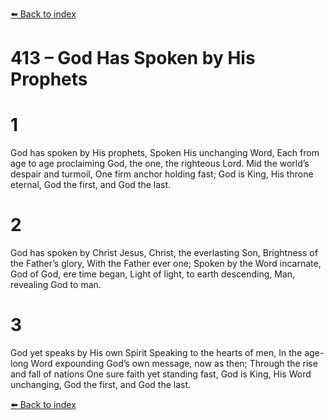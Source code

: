 [⬅️ Back to index](../README.md)

# 413 – God Has Spoken by His Prophets


# 1
God has spoken by His prophets,
Spoken His unchanging Word,
Each from age to age proclaiming
God, the one, the righteous Lord.
Mid the world’s despair and turmoil,
One firm anchor holding fast;
God is King, His throne eternal,
God the first, and God the last.

# 2
God has spoken by Christ Jesus,
Christ, the everlasting Son,
Brightness of the Father’s glory,
With the Father ever one;
Spoken by the Word incarnate,
God of God, ere time began,
Light of light, to earth descending,
Man, revealing God to man.

# 3
God yet speaks by His own Spirit
Speaking to the hearts of men,
In the age-long Word expounding
God’s own message, now as then;
Through the rise and fall of nations
One sure faith yet standing fast,
God is King, His Word unchanging,
God the first, and God the last.

[⬅️ Back to index](../README.md)
